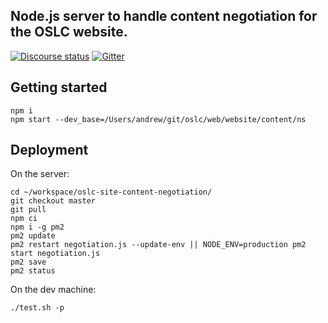 ## Node.js server to handle content negotiation for the OSLC website.

[![Discourse status](https://img.shields.io/discourse/https/meta.discourse.org/status.svg)](https://forum.open-services.net/)
[![Gitter](https://img.shields.io/gitter/room/nwjs/nw.js.svg)](https://gitter.im/OSLC/chat)

## Getting started

    npm i
    npm start --dev_base=/Users/andrew/git/oslc/web/website/content/ns

## Deployment

On the server:

    cd ~/workspace/oslc-site-content-negotiation/
    git checkout master
    git pull
    npm ci
    npm i -g pm2
    pm2 update
    pm2 restart negotiation.js --update-env || NODE_ENV=production pm2 start negotiation.js
    pm2 save
    pm2 status

On the dev machine:

    ./test.sh -p
